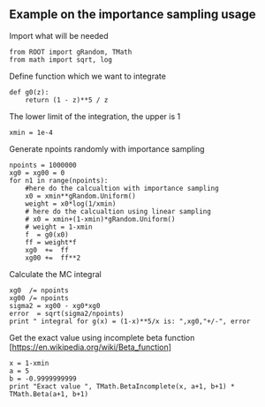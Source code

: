 ## Example on the importance sampling usage
Import what will be needed
```
from ROOT import gRandom, TMath
from math import sqrt, log
```
Define function which we want to integrate 
```
def g0(z):
    return (1 - z)**5 / z
```
The lower limit of the integration, the upper is 1
```
xmin = 1e-4
```
Generate npoints randomly with importance sampling 
```
npoints = 1000000
xg0 = xg00 = 0
for n1 in range(npoints):
    #here do the calcualtion with importance sampling
    x0 = xmin**gRandom.Uniform()
    weight = x0*log(1/xmin)
    # here do the calcualtion using linear sampling
    # x0 = xmin+(1-xmin)*gRandom.Uniform()
    # weight = 1-xmin
    f  = g0(x0) 
    ff = weight*f
    xg0  +=  ff
    xg00 +=  ff**2
```
Calculate the MC integral
```
xg0  /= npoints
xg00 /= npoints
sigma2 = xg00 - xg0*xg0
error  = sqrt(sigma2/npoints)
print " integral for g(x) = (1-x)**5/x is: ",xg0,"+/-", error
```
Get the exact value using incomplete beta function [https://en.wikipedia.org/wiki/Beta_function]
```
x = 1-xmin
a = 5
b = -0.9999999999
print "Exact value ", TMath.BetaIncomplete(x, a+1, b+1) * TMath.Beta(a+1, b+1)
```
